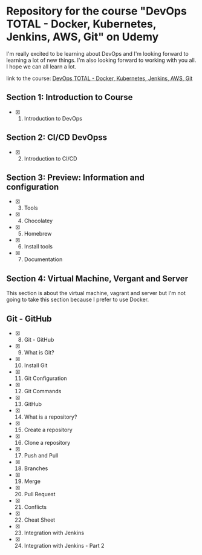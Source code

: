 # Repository for the course "DevOps TOTAL - Docker, Kubernetes, Jenkins, AWS, Git" on Udemy

I'm really excited to be learning about DevOps and I'm looking forward to learning a lot of new things. I'm also looking forward to working with you all. I hope we can all learn a lot.

link to the course: [DevOps TOTAL - Docker, Kubernetes, Jenkins, AWS, Git](https://www.udemy.com/course/devops-total/learn/lecture/40871011?start=1#overview)

## Section 1: Introduction to Course
- [x] 1. Introduction to DevOps

## Section 2: CI/CD DevOpss
- [x] 2. Introduction to CI/CD

## Section 3: Preview: Information and configuration
- [x] 3. Tools
- [x] 4. Chocolatey
- [x] 5. Homebrew
- [x] 6. Install tools
- [x] 7. Documentation

## Section 4: Virtual Machine, Vergant and Server
This section is about the virtual machine, vagrant and server but I'm not going to take this section because I prefer to use Docker.

## Git - GitHub
- [x] 8. Git - GitHub
- [x] 9. What is Git?
- [x] 10. Install Git
- [x] 11. Git Configuration
- [x] 12. Git Commands
- [x] 13. GitHub
- [x] 14. What is a repository?
- [x] 15. Create a repository
- [x] 16. Clone a repository
- [x] 17. Push and Pull
- [x] 18. Branches
- [x] 19. Merge
- [x] 20. Pull Request
- [x] 21. Conflicts
- [x] 22. Cheat Sheet
- [x] 23. Integration with Jenkins
- [x] 24. Integration with Jenkins - Part 2